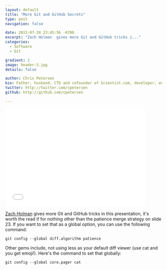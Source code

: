 ```yaml
---
layout: default
title: "More Git and GitHub Secrets"
type: post
navigation: false

date: 2013-07-28 23:45:56 -0700
excerpt: "Zach Holman  gives more Git and GitHub tricks i..."
categories:
  - Software
  - Git

gradient: 2
image: header-5.jpg
details: false

author: Chris Petersen
bio: Father, husband, CTO and cofounder of Scientist.com, developer, entrepreneur and technologist.
twitter: http://twitter.com/cpetersen
github: http://github.com/cpetersen

---
```


<iframe class="embedly-embed" src="//cdn.embedly.com/widgets/media.html?src=https%3A%2F%2Fspeakerdeck.com%2Fplayer%2F70964630d6e201303b270ade81771009&url=https%3A%2F%2Fspeakerdeck.com%2Fholman%2Fmore-git-and-github-secrets&image=https%3A%2F%2Fspeakerd.s3.amazonaws.com%2Fpresentations%2F70964630d6e201303b270ade81771009%2Fslide_0.jpg&key=d815972c91e546edb5d2d02e509f8b1c&type=text%2Fhtml&schema=speakerdeck" width="450" height="316" scrolling="no" frameborder="0" allowfullscreen></iframe>

  [Zach Holman](http://zachholman.com/)  gives more Git and GitHub tricks in this presentation, it's worth the read if for nothing other than the patience merge strategy on slide 23. If you want to set that as a global option, you can use the following command: 

  `git config --global diff.algorithm patience`  

 Other gems include, not using less as your default diff viewer (use cat and you get emoji!). Here's the command to set that globally: 

  `git config --global core.pager cat`  

 
